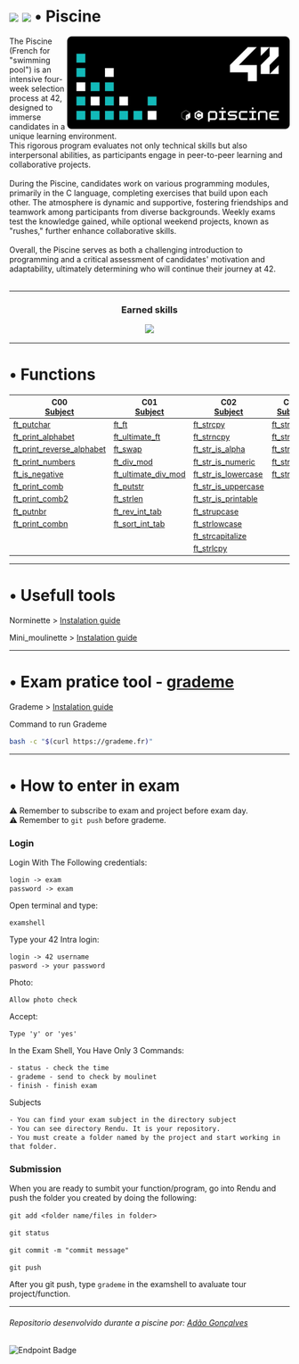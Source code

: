 # <a href="#" style="pointer-events: none;"> <img src="https://img.shields.io/badge/status-finished-success?color=%2312bab9&style=flat-square"/></a> <a href="https://github.com/AdaoG0n" style="pointer-events: none;"> <img src="https://img.shields.io/badge/Follow-me?color=%2312bab9&style=flat-square"/></a> • Piscine
<a href="#" style="pointer-events: none;">
<img align="right" src="https://github.com/AdaoG0n/AdaoG0n/blob/main/assests/piscine42.png" width="400"/>
</a>

The Piscine (French for "swimming pool") is an intensive four-week selection process at 42, designed to immerse candidates in a unique learning environment. <br/>
This rigorous program evaluates not only technical skills but also interpersonal abilities, as participants engage in peer-to-peer learning and collaborative projects. <br/>
<br/>
During the Piscine, candidates work on various programming modules, primarily in the C language, completing exercises that build upon each other. The atmosphere is dynamic and supportive, fostering friendships and teamwork among participants from diverse backgrounds. Weekly exams test the knowledge gained, while optional weekend projects, known as "rushes," further enhance collaborative skills. 
<br/>
<br/>
Overall, the Piscine serves as both a challenging introduction to programming and a critical assessment of candidates' motivation and adaptability, ultimately determining who will continue their journey at 42.
<br/>
<br/>

---
<div align="center">
  
### Earned skills

  <a href="#" style="pointer-events: none;">
    <img src="https://skillicons.dev/icons?i=git,vim,powershell,c" />
  </a>
</p> 

---
</div>

# • Functions

| C00 <br/>[Subject](https://github.com/AdaoG0n/42_Piscine/blob/main/C%20Projects/C00/pt.subject.pdf)                           | C01 <br/>[Subject](https://github.com/AdaoG0n/42_Piscine/blob/main/C%20Projects/C01/pt.subject.pdf)                     | C02<br/> [Subject](https://github.com/AdaoG0n/42_Piscine/blob/main/C%20Projects/C02/pt.subject.pdf)                    | C03<br/> [Subject](https://github.com/AdaoG0n/42_Piscine/blob/main/C%20Projects/C03/pt.subject.pdf)                  | C04<br/> [Subject](https://github.com/AdaoG0n/42_Piscine/blob/main/C%20Projects/C04/pt.subject.pdf)                | C05<br/> [Subject](https://github.com/AdaoG0n/42_Piscine/blob/main/C%20Projects/C05/pt.subject.pdf)                     | C06 <br/>[Subject](https://github.com/AdaoG0n/42_Piscine/blob/main/C%20Projects/C06/pt.subject.pdf)                    | C07 <br/>[Subject](https://github.com/AdaoG0n/42_Piscine/blob/main/C%20Projects/C07/pt.subject.pdf)                    |
|-------------------------------|--------------------------|------------------------|----------------------|---------------------|---------------------------|-------------------------|-------------------------|
| [ft_putchar](https://github.com/AdaoG0n/42_Piscine/blob/main/C%20Projects/C00/ex00/ft_putchar.c)                    | [ft_ft](https://github.com/AdaoG0n/42_Piscine/blob/main/C%20Projects/C01/ex00/ft_ft.c)                     | [ft_strcpy](https://github.com/AdaoG0n/42_Piscine/blob/main/C%20Projects/C02/ex00/ft_strcpy.c)              | [ft_strcmp](https://github.com/AdaoG0n/42_Piscine/blob/main/C%20Projects/C03/ex00/ft_strcmp.c)            | [ft_strlen](https://github.com/AdaoG0n/42_Piscine/blob/main/C%20Projects/C04/ex00/ft_strlen.c)             | [ft_iterative_factorial](https://github.com/AdaoG0n/42_Piscine/blob/main/C%20Projects/C05/ex00/ft_iterative_factorial.c)    | [ft_print_program_name](https://github.com/AdaoG0n/42_Piscine/blob/main/C%20Projects/C06/ex00/ft_print_program_name.c)   | [ft_strdup](https://github.com/AdaoG0n/42_Piscine/blob/main/C%20Projects/C07/ex00/ft_strdup.c)               |
| [ft_print_alphabet](https://github.com/AdaoG0n/42_Piscine/blob/main/C%20Projects/C00/ex01/ft_print_alphabet.c)             | [ft_ultimate_ft](https://github.com/AdaoG0n/42_Piscine/blob/main/C%20Projects/C01/ex01/ft_ultimate_ft.c)           | [ft_strncpy](https://github.com/AdaoG0n/42_Piscine/blob/main/C%20Projects/C02/ex01/ft_strncpy.c)             | [ft_strncmp](https://github.com/AdaoG0n/42_Piscine/blob/main/C%20Projects/C03/ex01/ft_strncmp.c)           | [ft_putstr](https://github.com/AdaoG0n/42_Piscine/blob/main/C%20Projects/C04/ex01/ft_putstr.c)      | [ft_recursive_factorial](https://github.com/AdaoG0n/42_Piscine/blob/main/C%20Projects/C05/ex01/ft_recursive_factorial.c)     | [ft_print_params](https://github.com/AdaoG0n/42_Piscine/blob/main/C%20Projects/C06/ex01/ft_print_params.c)         | [ft_range](https://github.com/AdaoG0n/42_Piscine/blob/main/C%20Projects/C07/ex01/ft_range.c)                |
| [ft_print_reverse_alphabet](https://github.com/AdaoG0n/42_Piscine/blob/main/C%20Projects/C00/ex02/ft_print_reverse_alphabet.c)     | [ft_swap](https://github.com/AdaoG0n/42_Piscine/blob/main/C%20Projects/C01/ex02/ft_swap.c)                  | [ft_str_is_alpha](https://github.com/AdaoG0n/42_Piscine/blob/main/C%20Projects/C02/ex02/ft_str_is_alpha.c)        | [ft_strcat](https://github.com/AdaoG0n/42_Piscine/blob/main/C%20Projects/C03/ex02/ft_strcat.c)            | [ft_putnbr](https://github.com/AdaoG0n/42_Piscine/blob/main/C%20Projects/C04/ex02/ft_putnbr.c)        | [ft_iterative_power](https://github.com/AdaoG0n/42_Piscine/blob/main/C%20Projects/C05/ex02/ft_iterative_power.c)        | [ft_rev_params](https://github.com/AdaoG0n/42_Piscine/blob/main/C%20Projects/C06/ex02/ft_rev_params.c)           | [ft_ultimate_range](https://github.com/AdaoG0n/42_Piscine/blob/main/C%20Projects/C07/ex02/ft_ultimate_range.c)       |
| [ft_print_numbers](https://github.com/AdaoG0n/42_Piscine/blob/main/C%20Projects/C00/ex03/ft_print_numbers.c)              | [ft_div_mod](https://github.com/AdaoG0n/42_Piscine/blob/main/C%20Projects/C01/ex03/ft_div_mod.c)               | [ft_str_is_numeric](https://github.com/AdaoG0n/42_Piscine/blob/main/C%20Projects/C02/ex03/ft_str_is_numeric.c)      | [ft_strncat](https://github.com/AdaoG0n/42_Piscine/blob/main/C%20Projects/C03/ex03/ft_strncat.c)           | [ft_atoi](https://github.com/AdaoG0n/42_Piscine/blob/main/C%20Projects/C04/ex03/ft_atoi.c)                  | [ft_recursive_power](https://github.com/AdaoG0n/42_Piscine/blob/main/C%20Projects/C05/ex03/ft_recursive_power.c)         | [ft_sort_params](https://github.com/AdaoG0n/42_Piscine/blob/main/C%20Projects/C06/ex03/ft_sort_params.c)          | [ft_strjoin](https://github.com/AdaoG0n/42_Piscine/blob/main/C%20Projects/C07/ex03/ft_strjoin.c)             |
| [ft_is_negative](https://github.com/AdaoG0n/42_Piscine/blob/main/C%20Projects/C00/ex04/ft_is_negative.c)                | [ft_ultimate_div_mod](https://github.com/AdaoG0n/42_Piscine/blob/main/C%20Projects/C01/ex04/ft_ultimate_div_mod.c)      | [ft_str_is_lowercase](https://github.com/AdaoG0n/42_Piscine/blob/main/C%20Projects/C02/ex04/ft_str_is_lowercase.c)    | [ft_strstr](https://github.com/AdaoG0n/42_Piscine/blob/main/C%20Projects/C03/ex04/ft_strstr.c)            |  | [ft_fibonacci](https://github.com/AdaoG0n/42_Piscine/blob/main/C%20Projects/C05/ex04/ft_fibonacci.c)              |                         |                         |
| [ft_print_comb](https://github.com/AdaoG0n/42_Piscine/blob/main/C%20Projects/C00/ex05/ft_print_comb.c)                 | [ft_putstr](https://github.com/AdaoG0n/42_Piscine/blob/main/C%20Projects/C01/ex05/ft_putstr.c)                 | [ft_str_is_uppercase](https://github.com/AdaoG0n/42_Piscine/blob/main/C%20Projects/C02/ex05/ft_str_is_uppercase.c)    |                      |  | [ft_sqrt](https://github.com/AdaoG0n/42_Piscine/blob/main/C%20Projects/C05/ex05/ft_sqrt.c)                   |                         |                         |
| [ft_print_comb2](https://github.com/AdaoG0n/42_Piscine/blob/main/C%20Projects/C00/ex06/ft_print_comb2.c)                | [ft_strlen](https://github.com/AdaoG0n/42_Piscine/blob/main/C%20Projects/C01/ex06/ft_strlen.c)                | [ft_str_is_printable](https://github.com/AdaoG0n/42_Piscine/blob/main/C%20Projects/C02/ex06/ft_str_is_printable.c)    |                      |                     | [ft_is_prime](https://github.com/AdaoG0n/42_Piscine/blob/main/C%20Projects/C05/ex06/ft_is_prime.c)               |                         |                         |
| [ft_putnbr](https://github.com/AdaoG0n/42_Piscine/blob/main/C%20Projects/C00/ex07/ft_putnbr.c)                     | [ft_rev_int_tab](https://github.com/AdaoG0n/42_Piscine/blob/main/C%20Projects/C01/ex07/ft_rev_int_tab.c)           | [ft_strupcase](https://github.com/AdaoG0n/42_Piscine/blob/main/C%20Projects/C02/ex07/ft_strupcase.c)           |                      |                     | [ft_find_next_prime](https://github.com/AdaoG0n/42_Piscine/blob/main/C%20Projects/C05/ex07/ft_find_next_prime.c)        |                         |                         |
| [ft_print_combn](https://github.com/AdaoG0n/42_Piscine/blob/main/C%20Projects/C00/ex08/ft_print_combn.c)               | [ft_sort_int_tab](https://github.com/AdaoG0n/42_Piscine/blob/main/C%20Projects/C01/ex08/ft_sort_int_tab.c)         | [ft_strlowcase](https://github.com/AdaoG0n/42_Piscine/blob/main/C%20Projects/C02/ex08/ft_strlowcase.c)          |                      |                     |      |                         |                         |
|                               |                          | [ft_strcapitalize](https://github.com/AdaoG0n/42_Piscine/blob/main/C%20Projects/C02/ex09/ft_strcapitalize.c)      |                      |                     |                         |                         |                         |
|                               |                          | [ft_strlcpy](https://github.com/AdaoG0n/42_Piscine/blob/main/C%20Projects/C02/ex10/ft_strlcpy.c)          |                      |                     |                         |                         |                         |


---
# • Usefull tools

Norminette > [Instalation guide](https://github.com/42School/norminette)
 
Mini_moulinette > [Instalation guide](https://github.com/k11q/mini-moulinette)

---
# • Exam pratice tool - [grademe](https://grademe.fr/)

Grademe > [Instalation guide](https://github.com/JCluzet/42_EXAM)

Command to run Grademe
```bash
bash -c "$(curl https://grademe.fr)"
```

---

# • How to enter in exam
⚠️ Remember to subscribe to exam and project before exam day.<br/>
⚠️ Remember to `git push` before grademe.

### Login 
Login With The Following credentials:
```
login -> exam
password -> exam
```
Open terminal and type:
```
examshell
```
Type your 42 Intra login:
```
login -> 42 username
pasword -> your password
```
Photo:
```
Allow photo check
```
Accept:
```
Type 'y' or 'yes'
```
In the Exam Shell, You Have Only 3 Commands:
```
- status - check the time
- grademe - send to check by moulinet
- finish - finish exam
```
Subjects
```
- You can find your exam subject in the directory subject
- You can see directory Rendu. It is your repository.
- You must create a folder named by the project and start working in that folder.
```

### Submission

When you are ready to sumbit your function/program, go into Rendu and push the folder you created by doing the following:

```git add <folder name/files in folder>```

```git status```

```git commit -m "commit message"```

```git push``` 

After you git push, type `grademe` in the examshell to avaluate tour project/function. 


---

###### Repositorio desenvolvido durante a piscine por: <a href="https://github.com/AdaoG0n">Adão Gonçalves</a>
![Endpoint Badge](https://img.shields.io/endpoint?url=https%3A%2F%2Fhits.dwyl.com%2FAdaoG0n%2F42_Piscine.json&style=flat-square&labelColor=black&color=blue)
